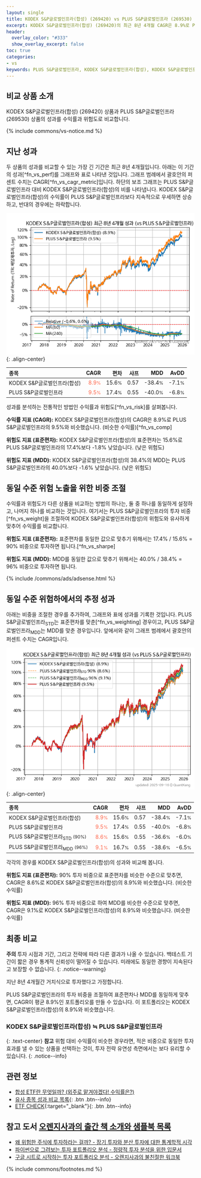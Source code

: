 ```yaml
---
layout: single
title: KODEX S&P글로벌인프라(합성) (269420) vs PLUS S&P글로벌인프라 (269530)
excerpt: KODEX S&P글로벌인프라(합성) (269420)의 최근 8년 4개월 CAGR은 8.9%로 PLUS S&P글로벌인프라 (269530)의 9.5%와 비슷했습니다.
header:
  overlay_color: "#333"
  show_overlay_excerpt: false
toc: true
categories:
- vs
keywords: PLUS S&P글로벌인프라, KODEX S&P글로벌인프라(합성), KODEX S&P글로벌인프라(합성) PLUS S&P글로벌인프라 비교, 269420, 269530, 269420 269420 비교
---
```


## 비교 상품 소개


KODEX S&P글로벌인프라(합성) (269420) 상품과 PLUS S&P글로벌인프라 (269530) 상품의 성과를 수익률과 위험도로 비교합니다.





{% include commons/vs-notice.md %}

## 지난 성과

두 상품의 성과를 비교할 수 있는 가장 긴 기간은 최근 8년 4개월입니다. 아래는 이 기간의 성과[^fn_vs_perf]를 그래프와 표로 나타낸 것입니다.
그래프 범례에서 괄호안의 퍼센트 수치는 CAGR[^fn_vs_cagr_metric]입니다.
하단의 보조 그래프는 PLUS S&P글로벌인프라 대비 KODEX S&P글로벌인프라(합성)의 비를 나타냅니다.
KODEX S&P글로벌인프라(합성)의 수익률이 PLUS S&P글로벌인프라보다 지속적으로 우세하면 상승하고, 반대의 경우에는 하락합니다.

![KODEX S&P글로벌인프라(합성)](/vs/images/269420-vs-269530_dual.png){: .align-center}

| **종목** | **CAGR** | **편차** | **샤프** | **MDD** | **AvDD** |
| :------------ | ------: | -----------: | -------: | ------: | -------: |
| KODEX S&P글로벌인프라(합성) | <span style="color: tomato">8.9<small>%</small></span> | 15.6<small>%</small> | 0.57 | -38.4<small>%</small> | -7.1<small>%</small> |
| PLUS S&P글로벌인프라 | <span style="color: tomato">9.5<small>%</small></span> | 17.4<small>%</small> | 0.55 | -40.0<small>%</small> | -6.8<small>%</small> |

<!-- more -->


성과를 분석하는 전통적인 방법인 수익률과 위험도[^fn_vs_risk]를 살펴봅니다.

**수익률 지표 (CAGR):** KODEX S&P글로벌인프라(합성)의 CAGR은 8.9%로 PLUS S&P글로벌인프라의 9.5%와 비슷했습니다. (비슷한 수익률)[^fn_vs_comp]

**위험도 지표 (표준편차):** KODEX S&P글로벌인프라(합성)의 표준편차는 15.6%로 PLUS S&P글로벌인프라의 17.4%보다 -1.8% 낮았습니다. (낮은 위험도)

**위험도 지표 (MDD):** KODEX S&P글로벌인프라(합성)의 38.4%의 MDD는 PLUS S&P글로벌인프라의 40.0%보다 -1.6% 낮았습니다. (낮은 위험도)



## 동일 수준 위험 노출을 위한 비중 조절

수익률과 위험도가 다른 상품을 비교하는 방법의 하나는, 둘 중 하나를 동일하게 설정하고, 나머지 하나를 비교하는 것입니다.
여기서는 PLUS S&P글로벌인프라의 투자 비중[^fn_vs_weight]을 조절하여 KODEX S&P글로벌인프라(합성)의 위험도와 유사하게 맞추어 수익률를 비교합니다.

**위험도 지표 (표준편차):** 표준편차를 동일한 값으로 맞추기 위해서는 17.4% / 15.6% = 90% 비중으로 투자하면 됩니다.[^fn_vs_sharpe]

**위험도 지표 (MDD):** MDD를 동일한 값으로 맞추기 위해서는 40.0% / 38.4% = 96% 비중으로 투자하면 됩니다.


{% include /commons/ads/adsense.html %}



## 동일 수준 위험하에서의 추정 성과

아래는 비중을 조절한 경우를 추가하여, 그래프와 표에 성과를 기록한 것입니다.
PLUS S&P글로벌인프라<sub>STD</sub>는 표준편차를 맞춘[^fn_vs_weighting] 경우이고, PLUS S&P글로벌인프라<sub>MDD</sub>는 MDD를 맞춘 경우입니다.
앞에서와 같이 그래프 범례에서 괄호안의 퍼센트 수치는 CAGR입니다.


![KODEX S&P글로벌인프라(합성)](/vs/images/269420-vs-269530.png){: .align-center}



| **종목** | **CAGR** | **편차** | **샤프** | **MDD** | **AvDD** |
| :------------ | ------: | -----------: | -------: | ------: | -------: |
| KODEX S&P글로벌인프라(합성) | <span style="color: tomato">8.9<small>%</small></span> | 15.6<small>%</small> | 0.57 | -38.4<small>%</small> | -7.1<small>%</small> |
| PLUS S&P글로벌인프라 | <span style="color: tomato">9.5<small>%</small></span> | 17.4<small>%</small> | 0.55 | -40.0<small>%</small> | -6.8<small>%</small> |
| PLUS S&P글로벌인프라<sub>STD</sub> <small>(90%)</small> | <span style="color: tomato">8.6<small>%</small></span> | 15.6<small>%</small> | 0.55 | -36.6<small>%</small> | -6.0<small>%</small> |
| PLUS S&P글로벌인프라<sub>MDD</sub> <small>(96%)</small> | <span style="color: tomato">9.1<small>%</small></span> | 16.7<small>%</small> | 0.55 | -38.6<small>%</small> | -6.5<small>%</small> |



각각의 경우를 KODEX S&P글로벌인프라(합성)의 성과와 비교해 봅니다.

**위험도 지표 (표준편차):** 90% 투자 비중으로 표준편차를 비슷한 수준으로 맞추면, CAGR은 8.6%로 KODEX S&P글로벌인프라(합성)의 8.9%와 비슷했습니다. (비슷한 수익률)

**위험도 지표 (MDD):** 96% 투자 비중으로 하여 MDD를 비슷한 수준으로 맞추면, CAGR은 9.1%로 KODEX S&P글로벌인프라(합성)의 8.9%와 비슷했습니다. (비슷한 수익률)




## 최종 비교

**주의** 투자 시점과 기간, 그리고 전략에 따라 다른 결과가 나올 수 있습니다. 백테스트 기간이 짧은 경우 통계적 신뢰성이 떨어질 수 있습니다. 미래에도 동일한 경향이 지속된다고 보장할 수 없습니다.
{: .notice--warning}

지난 8년 4개월간 거치식으로 투자했다고 가정합니다.

PLUS S&P글로벌인프라의 투자 비중을 조절하여 표준편차나 MDD를 동일하게 맞추면, CAGR이 평균 8.9%인 포트폴리오를 만들 수 있습니다.
이 포트폴리오는 KODEX S&P글로벌인프라(합성)의 8.9%와 비슷했습니다.

### KODEX S&P글로벌인프라(합성) ≒ PLUS S&P글로벌인프라
{: .text-center}
**참고** 위험 대비 수익률이 비슷한 경우라면, 적은 비중으로 동일한 투자 효과를 낼 수 있는 상품을 선택하는 것이, 투자 전략 유연성 측면에서는 보다 유리할 수 있습니다.
{: .notice--info}


## 관련 정보

- [합성 ETF란 무엇일까? (외주로 맡겨야겠다! 수익률은?)](https://kongdori.tistory.com/255)
- [유사 종목 성과 비교 목록](/vs/){: .btn .btn--info}
- [ETF CHECK](https://www.etfcheck.co.kr/mobile/etpitem/269530/compare?compCode%5B%5D=269420){:target="_blank"}{: .btn .btn--info}


## 참고 도서 [오렌지사과의 출간 책 소개와 샘플북 목록](https://kongdori.tistory.com/691)

- [왜 위험한 주식에 투자하라는 걸까? - 장기 투자와 분산 투자에 대한 통계학적 시각](https://kongdori.tistory.com/421)
- [파이썬으로 그려보는 투자 포트폴리오 분석  - 정량적 투자 분석을 위한 입문서](https://kongdori.tistory.com/643)
- [구글 시트로 시작하는 투자 포트폴리오 분석 - 오렌지사과의 불친절한 워크북](https://kongdori.tistory.com/449)

{% include commons/footnotes.md %}